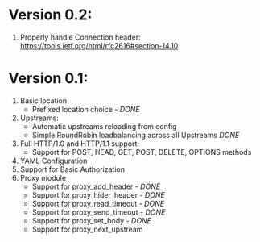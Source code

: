 # Version 0.2:

1. Properly handle Connection header: https://tools.ietf.org/html/rfc2616#section-14.10


# Version 0.1: 

1. Basic location
    * Prefixed location choice - *DONE*
2. Upstreams:
    * Automatic upstreams reloading from config
    * Simple RoundRobin loadbalancing across all Upstreams  *DONE*
3. Full HTTP/1.0 and HTTP/1.1 support:
    * Support for POST, HEAD, GET, POST, DELETE, OPTIONS methods
4. YAML Configuration
6. Support for Basic Authorization
7. Proxy module
    * Support for proxy_add_header - *DONE*
    * Support for proxy_hider_header - *DONE*
    * Support for proxy_read_timeout - *DONE*
    * Support for proxy_send_timeout - *DONE*
    * Support for proxy_set_body - *DONE*
    * Support for proxy_next_upstream 


